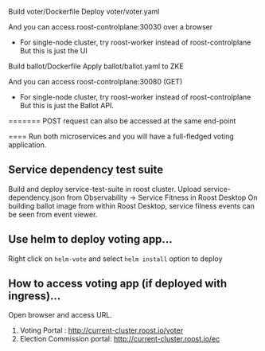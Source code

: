 Build voter/Dockerfile
Deploy voter/voter.yaml

And you can access roost-controlplane:30030 over a browser 
* For single-node cluster, try roost-worker instead of roost-controlplane
But this is just the UI


Build ballot/Dockerfile
Apply ballot/ballot.yaml to ZKE

And you can access roost-controlplane:30080 (GET)
* For single-node cluster, try roost-worker instead of roost-controlplane
But this is just the Ballot API.

=======
POST request can also be accessed at the same end-point

====
Run both microservices and you will have a full-fledged voting application. 


## Service dependency test suite

Build and deploy service-test-suite in roost cluster.
Upload service-dependency.json from Observability -> Service Fitness in Roost Desktop
On building ballot image from within Roost Desktop, service filness events can be seen from event viewer.

## Use helm to deploy voting app...
  
  Right click on `helm-vote` and select `helm install` option to deploy 
  
## How to access voting app (if deployed with ingress)...
  
  Open browser and access URL.
  1. Voting Portal : http://current-cluster.roost.io/voter
  2. Election Commission portal: http://current-cluster.roost.io/ec
